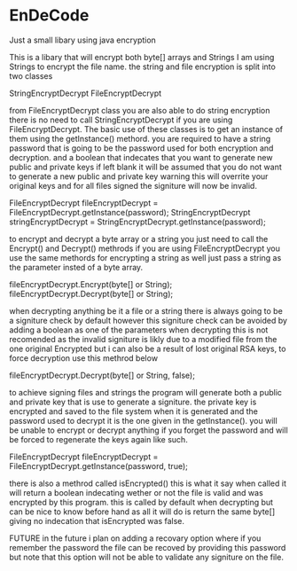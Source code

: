 # EnDeCode
Just a small libary using java encryption

This is a libary that will encrypt both byte[] arrays and Strings I am using Strings to encrypt the file name.
the string and file encryption is split into two classes

  StringEncryptDecrypt
  FileEncryptDecrypt

from FileEncryptDecrypt class you are also able to do string encryption there is no need to call StringEncryptDecrypt if you are using FileEncryptDecrypt.
The basic use of these classes is to get an instance of them using the getInstance() methord. you are required to have a string password that is going to be the
password used for both encryption and decryption. and a boolean that indecates that you want to generate new public and private keys if left blank it will be assumed that
you do not want to generate a new public and private key warning this will overrite your original keys and for all files signed the signiture will now be invalid.

  FileEncryptDecrypt fileEncryptDecrypt = FileEncryptDecrypt.getInstance(password);
  StringEncryptDecrypt stringEncryptDecrypt = StringEncryptDecrypt.getInstance(password);

to encrypt and decrypt a byte array or a string you just need to call the Encrypt() and Decrypt() methrods if you are using FileEncryptDecrypt you use the same methords for
encrypting a string as well just pass a string as the parameter insted of a byte array.

  fileEncryptDecrypt.Encrypt(byte[] or String);
  fileEncryptDecrypt.Decrypt(byte[] or String);

when decrypting anything be it a file or a string there is always going to be a signiture check by default however this signiture check can be avoided
by adding a boolean as one of the parameters when decrypting this is not recomended as the invalid signiture is likly due to a modified file from the one original Encrypted
but i can also be a result of lost original RSA keys, to force decryption use this methrod below

  fileEncryptDecrypt.Decrypt(byte[] or String, false);

to achieve signing files and strings the program will generate both a public and private key that is use to generate a signiture. the private key is encrypted and saved to the file
system when it is generated and the password used to decrypt it is the one given in the getInstance(). you will be unable to encrypt or decrypt anything if you forget the password and
will be forced to regenerate the keys again like such.

  FileEncryptDecrypt fileEncryptDecrypt = FileEncryptDecrypt.getInstance(password, true);

there is also a methrod called isEncrypted() this is what it say when called it will return a boolean indecating wether or not the file is valid and was encrypted by this program.
this is called by default when decrypting but can be nice to know before hand as all it will do is return the same byte[] giving no indecation that isEncrypted was false.

FUTURE
in the future i plan on adding a recovary option where if you remember the password the file can be recoved by providing this password but note that this option will not be able to validate
any signiture on the file.
